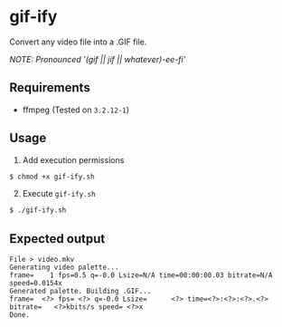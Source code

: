 # gif-ify
Convert any video file into a .GIF file.

*NOTE: Pronounced '(gif || jif || whatever)-ee-fi'*

## Requirements
* ffmpeg (Tested on `3.2.12-1`)

## Usage
1. Add execution permissions
```sh
$ chmod +x gif-ify.sh
```
2. Execute `gif-ify.sh`
```sh
$ ./gif-ify.sh
```

## Expected output
```
File > video.mkv
Generating video palette...
frame=    1 fps=0.5 q=-0.0 Lsize=N/A time=00:00:00.03 bitrate=N/A speed=0.0154x
Generated palette. Building .GIF...
frame=  <?> fps= <?> q=-0.0 Lsize=      <?> time=<?>:<?>:<?>.<?> bitrate=   <?>kbits/s speed= <?>x
Done.
```